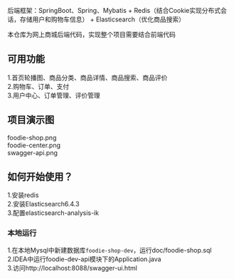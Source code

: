 后端框架：SpringBoot、Spring、Mybatis + Redis（结合Cookie实现分布式会话，存储用户和购物车信息） + Elasticsearch（优化商品搜索）  

本仓库为网上商城后端代码，实现整个项目需要结合前端代码  

## 可用功能

1.首页轮播图、商品分类、商品详情、商品搜索、商品评价   
2.购物车、订单、支付  
3.用户中心、订单管理、评价管理

## 项目演示图
foodie-shop.png  
foodie-center.png  
swagger-api.png  

## 如何开始使用？
1.安装redis  
2.安装Elasticsearch6.4.3  
3.配置elasticsearch-analysis-ik  
### 本地运行
1.在本地Mysql中新建数据库`foodie-shop-dev`，运行doc/foodie-shop.sql
2.IDEA中运行foodie-dev-api模块下的Application.java  
3.访问http://localhost:8088/swagger-ui.html